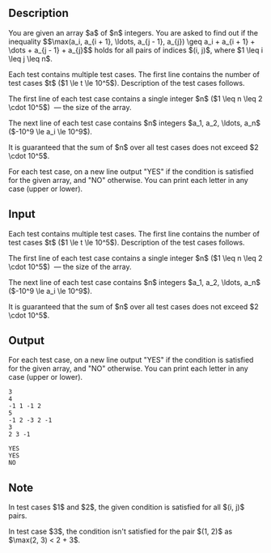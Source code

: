 ## Description

<div><p>You are given an array $a$ of $n$ integers. You are asked to find out if the inequality $$\max(a_i, a_{i + 1}, \ldots, a_{j - 1}, a_{j}) \geq a_i + a_{i + 1} + \dots + a_{j - 1} + a_{j}$$ holds for all pairs of indices $(i, j)$, where $1 \leq i \leq j \leq n$.</p></div><div class="input-specification"><p>Each test contains multiple test cases. The first line contains the number of test cases $t$ ($1 \le t \le 10^5$). Description of the test cases follows.</p><p>The first line of each test case contains a single integer $n$ ($1 \leq n \leq 2 \cdot 10^5$) &nbsp;— the size of the array.</p><p>The next line of each test case contains $n$ integers $a_1, a_2, \ldots, a_n$ ($-10^9 \le a_i \le 10^9$).</p><p>It is guaranteed that the sum of $n$ over all test cases does not exceed $2 \cdot 10^5$.</p></div><div class="output-specification"><p>For each test case, on a new line output "<span class="tex-font-style-tt">YES</span>" if the condition is satisfied for the given array, and "<span class="tex-font-style-tt">NO</span>" otherwise. You can print each letter in any case (upper or lower).</p></div>

## Input

<p>Each test contains multiple test cases. The first line contains the number of test cases $t$ ($1 \le t \le 10^5$). Description of the test cases follows.</p><p>The first line of each test case contains a single integer $n$ ($1 \leq n \leq 2 \cdot 10^5$) &nbsp;— the size of the array.</p><p>The next line of each test case contains $n$ integers $a_1, a_2, \ldots, a_n$ ($-10^9 \le a_i \le 10^9$).</p><p>It is guaranteed that the sum of $n$ over all test cases does not exceed $2 \cdot 10^5$.</p>

## Output

<p>For each test case, on a new line output "<span class="tex-font-style-tt">YES</span>" if the condition is satisfied for the given array, and "<span class="tex-font-style-tt">NO</span>" otherwise. You can print each letter in any case (upper or lower).</p>





```input1|2,3,6,7
3
4
-1 1 -1 2
5
-1 2 -3 2 -1
3
2 3 -1
```




```output1
YES
YES
NO
```



## Note

<p>In test cases $1$ and $2$, the given condition is satisfied for all $(i, j)$ pairs. </p><p>In test case $3$, the condition isn't satisfied for the pair $(1, 2)$ as $\max(2, 3) &lt; 2 + 3$.</p>
